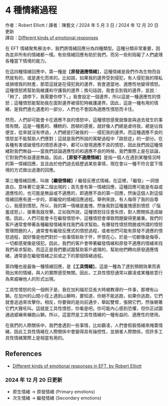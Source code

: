 # 4 種情緒過程
作者：Robert Elliott / 譯者：陳藝文 / 2024 年 5 月 3 日 / 2024 年 12 月 20 日更新<br />
譯自：[Different kinds of emotional responses](https://youtube.com/watch?v=sJl3GJLTUj4)

在 EFT 情緒聚焦療法中，我們將情緒回應分為四種類型。這種分類非常重要，因為並非所有的情緒都一樣。有些情緒回應有助於我們，而另一些則阻礙了人們處理各種當下情境的能力。

在這四種情緒回應中，第一種是【**原發適應情緒**】，這種情緒是我們作為生物而自然就有的，或是進化而來的。比如說，如果我的邊界受到侵犯，有人侵犯我的隱私或損壞我的財產，那麼這就是在侵犯我的邊界，我會適當地、適應性地變得憤怒。這種憤怒將幫助我維護和守護我的邊界；換句話說，我會去到我的邊界，並說：「夠了，請停下，我需要你停下。」我會設定一個邊界，所以這是一種適應性的憤怒；這種憤怒能幫助我在面對邊界被侵犯時維護邊界。因此，這是一種有用的情緒，是我們進化遺產的一部分，人們也不會因為適應性憤怒而卡住。

然而，人們卻可能會卡在適應不良的憤怒中，這種憤怒感覺就像是與過去發生的事情有關。這是一種舊的、糟糕的、困頓的感覺，就好像人們總是虐待我，總是佔我便宜，從來就沒有停過，人們總是打破我的⋯⋯侵犯我的邊界。而這種適應不良的憤怒並不能幫助人們應對；這就是我們所說的駕駛過程中「路怒症」的一部分。在各種有害或破壞性的憤怒表達中，都可以發現適應不良的憤怒，因此我們說這種情緒對我們無益——當我們談論適應性的和適應不良的時候，我們實際上是在談論，它對我們有益還是無益。因此，【**原發不適應情緒**】是指一個人在遇到某種情況時的第一情緒回應，並且由於他們過去經歷過某些事情，現在會以一種不符合當下情境的方式做出過激的回應。

第三種情緒回應，叫做【**繼發情緒**】/ 繼發反應式情緒。在這裡，「繼發」一詞很直白，意味著它是第二個出現的；首先會有第一情緒回應，這種回應可能是有益或適應性的，也可能是無益或不適應的，即適應不良的第一回應，然後這個人對這個情緒回應有進一步的，即繼發的情緒回應過程。舉例來說，有人侮辱了我的自尊心，我感到憤怒。所以，我的第一情緒是羞愧，然後我對這種羞愧感到憤怒（「惱羞成怒」），接著我就攻擊。正如我所說，這種憤怒往往會失控，對人際關係造成破壞。因此，人們可能會卡在繼發憤怒中，這種憤怒會導致問題變得更嚴重。我們的客戶通常會帶著各種繼發情緒來找我們尋求幫助。有爆發性憤怒問題或所謂的憤怒管理問題的人，通常會有繼發反應式的憤怒過程，或者他們可能有原發不適應的憤怒過程，就好像是他們對於一些事情耿耿于怀，怀恨在心，於是一切都像是侮辱，一切都感覺像是侵犯。因此，我們的客戶會帶著繼發情緒和原發不適應的情緒來找我們尋求幫助，而這正是我們要試圖幫助客戶處理的，幫助他們轉向原發適應情緒，通常是在繼發情緒之前或之下的那個情緒過程。

第四種也是最後一種情緒回應，是【**工具情緒**】。這是一種為了達到預期效果而表現出來的情緒，與人的實際感受無關。因此，工具性憤怒通常以霸凌或某種故意行為來威嚇他人的形式出現。

工具性憤怒的另一個例子是，我在加利福尼亞長大時被教導的一件事，那裡有山獅。在加州的山間小徑上遇到山獅時，要知道，你絕不能逃跑，如果你逃跑，它們就會追過來攻擊你。相反，你要做的是向前邁步，舉起雙臂，張開它們，然後朝著它們大聲吼叫。這就是工具性憤怒，你看是吧。你可能內心感到恐懼，但你正試圖通過威嚇來嚇跑山獅。所以，這當然是工具性情緒的一種有益的、適應性的使用。

在我們的人際關係中，我們會遇到一些事情，比如霸凌，人們會假裝情緒來掩蓋情緒，因此工具性情緒在人際關係中會變得具有操控性，並損害人際關係，但許多工具性情緒實際上是相當有用的。

## References
- [Different kinds of emotional responses in EFT, by Robert Elliott](s.htm?p=emotions)

### 2024 年 12 月 20 日更新
- 原生情緒 → 原發情緒 (Primary emotions)
- 次生情緒 → 繼發情緒 (Secondary emotions)

